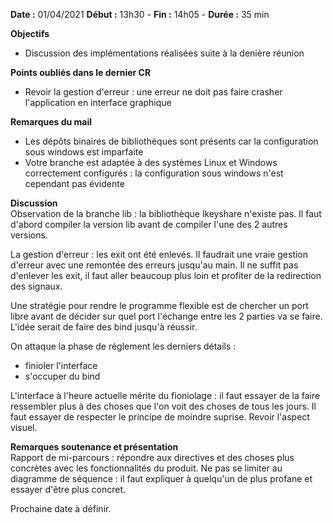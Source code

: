 **Date :** 01/04/2021
**Début :** 13h30 - **Fin :** 14h05 - **Durée :** 35 min 

**Objectifs**
- Discussion des implémentations réalisées suite à la denière réunion

**Points oubliés dans le dernier CR**
- Revoir la gestion d'erreur : une erreur ne doit pas faire crasher l'application en interface graphique

**Remarques du mail**
- Les dépôts binaires de bibliothèques sont présents car la configuration sous windows est imparfaite
- Votre branche est adaptée à des systèmes Linux et Windows correctement configurés : la configuration sous windows n'est cependant pas évidente

**Discussion**  
Observation de la branche lib : la bibliothèque lkeyshare n'existe pas. Il faut d'abord compiler la version lib avant de compiler l'une des 2 autres versions.

La gestion d'erreur : les exit ont été enlevés. Il faudrait une vraie gestion d'erreur avec une remontée des erreurs jusqu'au main. Il ne suffit pas d'enlever les exit, il faut aller beaucoup plus loin et profiter de la redirection des signaux.

Une stratégie pour rendre le programme flexible est de chercher un port libre avant de décider sur quel port l'échange entre les 2 parties va se faire. L'idée serait de faire des bind jusqu'à réussir.

On attaque la phase de réglement les derniers détails :
- finioler l'interface
- s'occuper du bind

L'interface à l'heure actuelle mérite du fioniolage : il faut essayer de la faire ressembler plus à des choses que l'on voit des choses de tous les jours. Il faut essayer de respecter le principe de moindre suprise. Revoir l'aspect visuel.

**Remarques soutenance et présentation**  
Rapport de mi-parcours : répondre aux directives et des choses plus concrètes avec les fonctionnalités du produit. Ne pas se limiter au diagramme de séquence : il faut expliquer à quelqu'un de plus profane et essayer d'être plus concret.

Prochaine date à définir.
